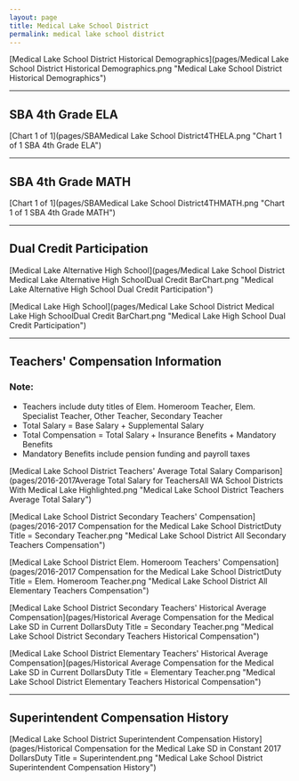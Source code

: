 ```yaml
---
layout: page
title: Medical Lake School District
permalink: medical lake school district
---
```



[Medical Lake School District Historical Demographics](pages/Medical Lake School District Historical Demographics.png "Medical Lake School District Historical Demographics")

___

## SBA 4th Grade ELA

[Chart 1 of 1](pages/SBAMedical Lake School District4THELA.png "Chart 1 of 1 SBA 4th Grade ELA")


___

## SBA 4th Grade MATH

[Chart 1 of 1](pages/SBAMedical Lake School District4THMATH.png "Chart 1 of 1 SBA 4th Grade MATH")


___

## Dual Credit Participation

[Medical Lake Alternative High School](pages/Medical Lake School District Medical Lake Alternative High SchoolDual Credit BarChart.png "Medical Lake Alternative High School Dual Credit Participation")

[Medical Lake High School](pages/Medical Lake School District Medical Lake High SchoolDual Credit BarChart.png "Medical Lake High School Dual Credit Participation")


___

## Teachers' Compensation Information
### Note:
- Teachers include duty titles of Elem. Homeroom Teacher, Elem. Specialist Teacher, Other Teacher, Secondary Teacher
- Total Salary = Base Salary + Supplemental Salary
- Total Compensation = Total Salary + Insurance Benefits + Mandatory Benefits
- Mandatory Benefits include pension funding and payroll taxes

[Medical Lake School District Teachers' Average Total Salary Comparison](pages/2016-2017Average Total Salary for TeachersAll WA School Districts With Medical Lake Highlighted.png "Medical Lake School District Teachers Average Total Salary")

[Medical Lake School District Secondary Teachers' Compensation](pages/2016-2017 Compensation for the Medical Lake School DistrictDuty Title = Secondary Teacher.png "Medical Lake School District All Secondary Teachers Compensation")

[Medical Lake School District Elem. Homeroom Teachers' Compensation](pages/2016-2017 Compensation for the Medical Lake School DistrictDuty Title = Elem. Homeroom Teacher.png "Medical Lake School District All Elementary Teachers Compensation")

[Medical Lake School District Secondary Teachers' Historical Average Compensation](pages/Historical Average Compensation for the Medical Lake SD in Current DollarsDuty Title = Secondary Teacher.png "Medical Lake School District Secondary Teachers Historical Compensation")

[Medical Lake School District Elementary Teachers' Historical Average Compensation](pages/Historical Average Compensation for the Medical Lake SD in Current DollarsDuty Title = Elementary Teacher.png "Medical Lake School District Elementary Teachers Historical Compensation")


___

## Superintendent Compensation History

[Medical Lake School District Superintendent Compensation History](pages/Historical Compensation for the Medical Lake SD in Constant 2017 DollarsDuty Title = Superintendent.png "Medical Lake School District Superintendent Compensation History")

